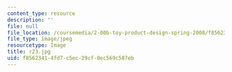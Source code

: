 ```yaml
---
content_type: resource
description: ''
file: null
file_location: /coursemedia/2-00b-toy-product-design-spring-2008/f85623414fd7c5ec29cf0ec569c587eb_r23.jpg
file_type: image/jpeg
resourcetype: Image
title: r23.jpg
uid: f8562341-4fd7-c5ec-29cf-0ec569c587eb
---
```

